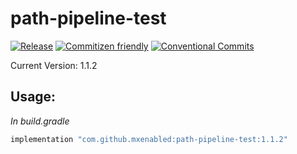 # path-pipeline-test

[![Release](https://jitpack.io/v/mxenabled/path-tools.svg)](https://jitpack.io/p/mxenabled/path-tools)
[![Commitizen friendly](https://img.shields.io/badge/commitizen-friendly-brightgreen.svg)](http://commitizen.github.io/cz-cli/)
[![Conventional Commits](https://img.shields.io/badge/Conventional%20Commits-1.0.0-%23FE5196?logo=conventionalcommits&logoColor=white)](https://conventionalcommits.org)

Current Version: 1.1.2<!-- x-release-please-version -->

## Usage:

_In build.gradle_

<!-- x-release-please-start-version -->
```groovy
implementation "com.github.mxenabled:path-pipeline-test:1.1.2"
```
<!-- x-release-please-end -->
